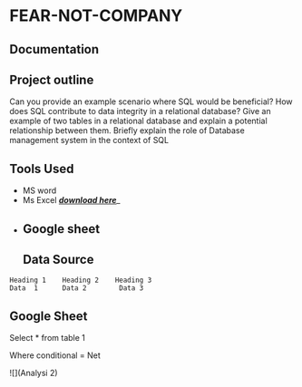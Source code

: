 # FEAR-NOT-COMPANY
## Documentation 
## Project outline
Can you provide an example scenario where SQL would be beneficial?
How does SQL contribute to data integrity in a relational database?
Give an example of two tables in a relational database and explain a potential relationship between them.
Briefly explain the role of Database management system in the context of SQL

## Tools Used
* MS word
* Ms Excel _**[download here](https.microsoft.com)**__
* Google sheet
  ---
  ## Data Source

```
Heading 1    Heading 2    Heading 3
Data  1      Data 2        Data 3

```
## Google Sheet
Select * from table 1

Where  conditional = Net 


![](Analysi 2)
